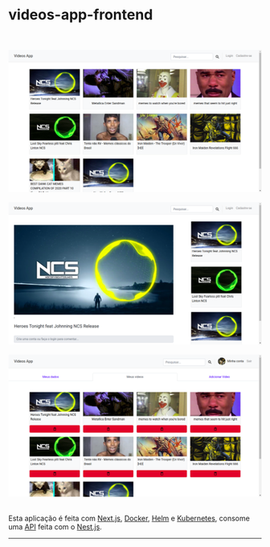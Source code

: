 # videos-app-frontend

<p>
<br/>
<br/>
<img src="images/1.png">
<br/>
<br/>
<img src="images/2.png">
<br/>
<br/>
<img src="images/3.png">
<br/>
<br/>

  Esta aplicação é feita com [Next.js](https://nextjs.org/), [Docker](https://www.docker.com/), [Helm](https://helm.sh/) e [Kubernetes](https://kubernetes.io/pt-br/), consome uma [API](https://github.com/hudsonfranca/videos-app-backend.git) feita com o [Nest.js](https://nestjs.com/).

  ------
  


